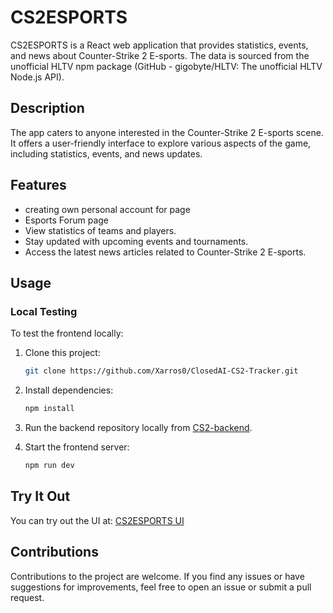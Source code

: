 # CS2ESPORTS

CS2ESPORTS is a React web application that provides statistics, events, and news about Counter-Strike 2 E-sports. The data is sourced from the unofficial HLTV npm package (GitHub - gigobyte/HLTV: The unofficial HLTV Node.js API).

## Description

The app caters to anyone interested in the Counter-Strike 2 E-sports scene. It offers a user-friendly interface to explore various aspects of the game, including statistics, events, and news updates.

## Features

- creating own personal account for page
- Esports Forum page
- View statistics of teams and players.
- Stay updated with upcoming events and tournaments.
- Access the latest news articles related to Counter-Strike 2 E-sports.

## Usage

### Local Testing

To test the frontend locally:

1. Clone this project:

    ```bash
    git clone https://github.com/Xarros0/ClosedAI-CS2-Tracker.git
    ```

2. Install dependencies:

    ```bash
    npm install
    ```

3. Run the backend repository locally from [CS2-backend](https://github.com/AminSalamatin/CS2-backend).

4. Start the frontend server:

    ```bash
    npm run dev
    ```

## Try It Out

You can try out the UI at: [CS2ESPORTS UI](https://closed-ai-cs-2-tracker.vercel.app/)

## Contributions

Contributions to the project are welcome. If you find any issues or have suggestions for improvements, feel free to open an issue or submit a pull request.
